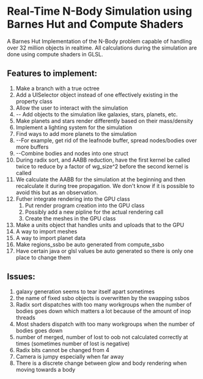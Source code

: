 # Real-Time N-Body Simulation using Barnes Hut and Compute Shaders
A Barnes Hut Implementation of the N-Body problem capable of handling over 32 million objects in realtime.
All calculations during the simulation are done using compute shaders in GLSL.


## Features to implement:

 1. Make a branch with a true octree
 2. Add a UISelector object instead of one effectively existing in the property class
 3. Allow the user to interact with the simulation
 4. -- Add objects to the simulation like galaxies, stars, planets, etc.
 5. Make planets and stars render differently based on their mass/density
 6. Implement a lighting system for the simulation
 7. Find ways to add more planets to the simulation
 8. --For example, get rid of the leafnode buffer, spread nodes/bodies over more buffers
 9. --Combine bodies and nodes into one struct
 10. During radix sort, and AABB reduction, have the first kernel be called twice to reduce by a factor of wg_size^2 before the second kernel is called
 11. We calculate the AABB for the simulation at the beginning and then recalculate it during tree propagation. We don't know if it is possible to avoid this but as an observation.
 12. Futher integrate rendering into the GPU class
     1.  Put render program creation into the GPU class
     2.  Possibly add a new pipline for the actual rendering call
     3.  Create the meshes in the GPU class
 13. Make a units object that handles units and uploads that to the GPU
 14. A way to import meshes
 15. A way to import planet data
 16. Make regions_ssbo be auto generated from compute_ssbo
 17. Have certain java or glsl values be auto generated so there is only one place to change them



## Issues:

 1.  galaxy generation seems to tear itself apart sometimes
 2. the name of fixed ssbo objects is overwritten by the swapping ssbos
 3. Radix sort dispatches with too many workgroups when the number of bodies goes down which matters a lot because of the amount of inop threads
 4. Most shaders dispatch with too many workgroups when the number of bodies goes down
 5. number of merged, number of lost to oob not calculated correctly at times (sometimes number of lost is negative)
 6. Radix bits cannot be changed from 4
 7. Camera is jumpy especially when far away
 8. There is a discrete change between glow and body rendering when moving towards a body


 


